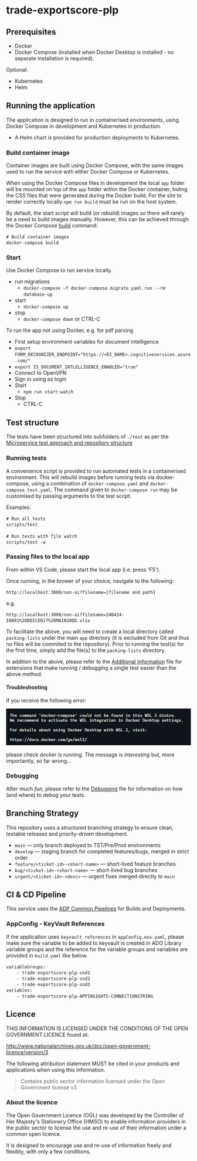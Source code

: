 # trade-exportscore-plp

## Prerequisites

- Docker
- Docker Compose (installed when Docker Desktop is installed - no separate installation is required).

Optional:

- Kubernetes
- Helm

## Running the application

The application is designed to run in containerised environments, using Docker Compose in development and Kubernetes in production.

- A Helm chart is provided for production deployments to Kubernetes.

### Build container image

Container images are built using Docker Compose, with the same images used to run the service with either Docker Compose or Kubernetes.

When using the Docker Compose files in development the local `app` folder will
be mounted on top of the `app` folder within the Docker container, hiding the CSS files that were generated during the Docker build. For the site to render correctly locally `npm run build` must be run on the host system.

By default, the start script will build (or rebuild) images so there will
rarely be a need to build images manually. However, this can be achieved
through the Docker Compose
[build](https://docs.docker.com/compose/reference/build/) command:

```text
# Build container images
docker-compose build
```

### Start

Use Docker Compose to run service locally.

- run migrations
  - `docker-compose -f docker-compose.migrate.yaml run --rm database-up`
- start
  - `docker-compose up`
- stop
  - `docker-compose down` or CTRL-C

To run the app not using Docker, e.g. for pdf parsing

- First setup environment variables for document intelligence
- `export FORM_RECOGNIZER_ENDPOINT="https://<DI_NAME>.cognitiveservices.azure.com/"`
- `export IS_DOCUMENT_INTLELLIGENCE_ENABLED="true"`
- Connect to OpenVPN
- Sign in using az login
- Start
  - `npm run start:watch`
- Stop
  - CTRL-C

## Test structure

The tests have been structured into subfolders of `./test` as per the
[Microservice test approach and repository structure](https://eaflood.atlassian.net/wiki/spaces/FPS/pages/1845396477/Microservice+test+approach+and+repository+structure)

### Running tests

A convenience script is provided to run automated tests in a containerised
environment. This will rebuild images before running tests via docker-compose,
using a combination of `docker-compose.yaml` and `docker-compose.test.yaml`.
The command given to `docker-compose run` may be customised by passing
arguments to the test script.

Examples:

```text
# Run all tests
scripts/test

# Run tests with file watch
scripts/test -w
```

### Passing files to the local app

From within VS Code, please start the local app (i.e. press 'F5').

Once running, in the brower of your choice, navigate to the following:

```text
http://localhost:3000/non-ai?filename={filename and path}
```

e.g.

```text
http://localhost:3000/non-ai?filename=240424-I6001%20DDICE017%20MAIN20DD.xlsx
```

To facilitate the above, you will need to create a local directory called `packing-lists` under the main `app` directory (it is excluded from Git and thus no files will be commited to the repository). Prior to running the test(s) for the first time, simply add the file(s) to the `packing-lists` directory.

In addition to the above, please refer to the [Additional Information](./additional-info.md) file for extensions that make running / debugging a single test easier than the above method.

#### Troubleshooting

If you receive the following error:

![Docker not found error](./readme-images/Screenshot%202024-07-25%20103846.png "Docker not found error")

please check docker is running. The message is _interesting_ but, more importantly, so far wrong...

### Debugging

After much _fun_, please refer to the [Debugging](./debugging.md) file for information on how (and where) to debug your tests.

## Branching Strategy

This repository uses a structured branching strategy to ensure clean, testable releases and priority-driven development.

- `main` — only branch deployed to TST/Pre/Prod environments
- `develop` — staging branch for completed features/bugs, merged in strict order
- `feature/<ticket-id>-<short-name>` — short-lived feature branches
- `bug/<ticket-id>-<short-name>` — short-lived bug branches
- `urgent/<ticket-id>-<desc>` — urgent fixes merged directly to `main`

## CI & CD Pipeline

This service uses the [ADP Common Pipelines](https://github.com/DEFRA/adp-pipeline-common) for Builds and Deployments.

### AppConfig - KeyVault References

If the application uses `keyvault references` in `appConfig.env.yaml`, please make sure the variable to be added to keyvault is created in ADO Library variable groups and the reference for the variable groups and variables are provided in `build.yaml` like below.

```text
variableGroups:
    - trade-exportscore-plp-snd1
    - trade-exportscore-plp-snd2
    - trade-exportscore-plp-snd3
variables:
    - trade-exportscore-plp-APPINSIGHTS-CONNECTIONSTRING
```

## Licence

THIS INFORMATION IS LICENSED UNDER THE CONDITIONS OF THE OPEN GOVERNMENT LICENCE found at:

<http://www.nationalarchives.gov.uk/doc/open-government-licence/version/3>

The following attribution statement MUST be cited in your products and applications when using this information.

> Contains public sector information licensed under the Open Government license v3

### About the licence

The Open Government Licence (OGL) was developed by the Controller of Her Majesty's Stationery Office (HMSO) to enable information providers in the public sector to license the use and re-use of their information under a common open licence.

It is designed to encourage use and re-use of information freely and flexibly, with only a few conditions.
